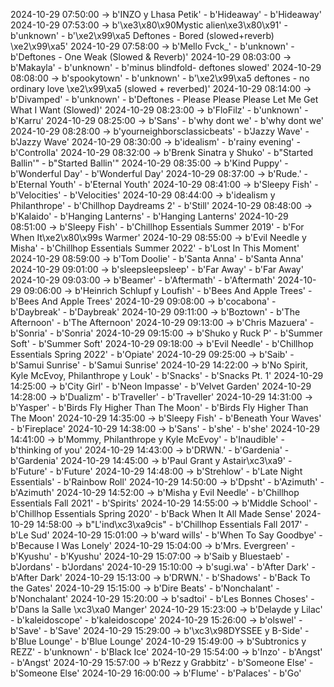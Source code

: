 2024-10-29 07:50:00 -> b'INZO y Lhasa Petik' - b'Hideaway' - b'Hideaway'
2024-10-29 07:53:00 -> b'\xe3\x80\x90Mystic alien\xe3\x80\x91' - b'unknown' - b'\xe2\x99\xa5 Deftones - Bored (slowed+reverb) \xe2\x99\xa5'
2024-10-29 07:58:00 -> b'Mello Fvck_' - b'unknown' - b'Deftones - One Weak (Slowed & Reverb)'
2024-10-29 08:03:00 -> b'Makayla' - b'unknown' - b'minus blindfold- deftones slowed'
2024-10-29 08:08:00 -> b'spookytown' - b'unknown' - b'\xe2\x99\xa5 deftones - no ordinary love \xe2\x99\xa5 (slowed + reverbed)'
2024-10-29 08:14:00 -> b'Divamped' - b'unknown' - b'Deftones - Please Please Please Let Me Get What I Want (Slowed)'
2024-10-29 08:23:00 -> b'FloFilz' - b'unknown' - b'Karru'
2024-10-29 08:25:00 -> b'Sans' - b'why dont we' - b'why dont we'
2024-10-29 08:28:00 -> b'yourneighborsclassicbeats' - b'Jazzy Wave' - b'Jazzy Wave'
2024-10-29 08:30:00 -> b'idealism' - b'rainy evening' - b'Controlla'
2024-10-29 08:32:00 -> b'Brenk Sinatra y Shuko' - b"Started Ballin'" - b"Started Ballin'"
2024-10-29 08:35:00 -> b'Kind Puppy' - b'Wonderful Day' - b'Wonderful Day'
2024-10-29 08:37:00 -> b'Rude.' - b'Eternal Youth' - b'Eternal Youth'
2024-10-29 08:41:00 -> b'Sleepy Fish' - b'Velocities' - b'Velocities'
2024-10-29 08:44:00 -> b'idealism y Philanthrope' - b'Chillhop Daydreams 2' - b'Still'
2024-10-29 08:48:00 -> b'Kalaido' - b'Hanging Lanterns' - b'Hanging Lanterns'
2024-10-29 08:51:00 -> b'Sleepy Fish' - b'Chillhop Essentials Summer 2019' - b'For When It\xe2\x80\x99s Warmer'
2024-10-29 08:55:00 -> b'Evil Needle y Misha' - b'Chillhop Essentials Summer 2022' - b'Lost In This Moment'
2024-10-29 08:59:00 -> b'Tom Doolie' - b'Santa Anna' - b'Santa Anna'
2024-10-29 09:01:00 -> b'sleepsleepsleep' - b'Far Away' - b'Far Away'
2024-10-29 09:03:00 -> b'Beamer' - b'Aftermath' - b'Aftermath'
2024-10-29 09:06:00 -> b'Heinrich Schlupf y Loufish' - b'Bees And Apple Trees' - b'Bees And Apple Trees'
2024-10-29 09:08:00 -> b'cocabona' - b'Daybreak' - b'Daybreak'
2024-10-29 09:11:00 -> b'Boztown' - b'The Afternoon' - b'The Afternoon'
2024-10-29 09:13:00 -> b'Chris Mazuera' - b'Sonria' - b'Sonria'
2024-10-29 09:15:00 -> b'Shuko y Ruck P' - b'Summer Soft' - b'Summer Soft'
2024-10-29 09:18:00 -> b'Evil Needle' - b'Chillhop Essentials Spring 2022' - b'Opiate'
2024-10-29 09:25:00 -> b'Saib' - b'Samui Sunrise' - b'Samui Sunrise'
2024-10-29 14:22:00 -> b'No Spirit, Kyle McEvoy, Philanthrope y Louk' - b'Snacks' - b'Snacks Pt. 1'
2024-10-29 14:25:00 -> b'City Girl' - b'Neon Impasse' - b'Velvet Garden'
2024-10-29 14:28:00 -> b'Dualizm' - b'Traveller' - b'Traveller'
2024-10-29 14:31:00 -> b'Yasper' - b'Birds Fly Higher Than The Moon' - b'Birds Fly Higher Than The Moon'
2024-10-29 14:35:00 -> b'Sleepy Fish' - b'Beneath Your Waves' - b'Fireplace'
2024-10-29 14:38:00 -> b'Sans' - b'she' - b'she'
2024-10-29 14:41:00 -> b'Mommy, Philanthrope y Kyle McEvoy' - b'Inaudible' - b'thinking of you'
2024-10-29 14:43:00 -> b'DRWN.' - b'Gardenia' - b'Gardenia'
2024-10-29 14:45:00 -> b'Paul Grant y Astair\xc3\xa9' - b'Future' - b'Future'
2024-10-29 14:48:00 -> b'Strehlow' - b'Late Night Essentials' - b'Rainbow Roll'
2024-10-29 14:50:00 -> b'Dpsht' - b'Azimuth' - b'Azimuth'
2024-10-29 14:52:00 -> b'Misha y Evil Needle' - b'Chillhop Essentials Fall 2021' - b'Spirits'
2024-10-29 14:55:00 -> b'Middle School' - b'Chillhop Essentials Spring 2020' - b'Back When It All Made Sense'
2024-10-29 14:58:00 -> b"L'ind\xc3\xa9cis" - b'Chillhop Essentials Fall 2017' - b'Le Sud'
2024-10-29 15:01:00 -> b'ward wills' - b'When To Say Goodbye' - b'Because I Was Lonely'
2024-10-29 15:04:00 -> b'Mrs. Evergreen' - b'Kyushu' - b'Kyushu'
2024-10-29 15:07:00 -> b'Saib y Bluestaeb' - b'Jordans' - b'Jordans'
2024-10-29 15:10:00 -> b'sugi.wa' - b'After Dark' - b'After Dark'
2024-10-29 15:13:00 -> b'DRWN.' - b'Shadows' - b'Back To the Gates'
2024-10-29 15:15:00 -> b'Dire Beats' - b'Nonchalant' - b'Nonchalant'
2024-10-29 15:20:00 -> b'sadtoi' - b'Les Bonnes Choses' - b'Dans la Salle \xc3\xa0 Manger'
2024-10-29 15:23:00 -> b'Delayde y Lilac' - b'kaleidoscope' - b'kaleidoscope'
2024-10-29 15:26:00 -> b'olswel' - b'Save' - b'Save'
2024-10-29 15:29:00 -> b'\xc3\x98DYSSEE y B-Side' - b'Blue Lounge' - b'Blue Lounge'
2024-10-29 15:49:00 -> b'Subtronics y REZZ' - b'unknown' - b'Black Ice'
2024-10-29 15:54:00 -> b'Inzo' - b'Angst' - b'Angst'
2024-10-29 15:57:00 -> b'Rezz y Grabbitz' - b'Someone Else' - b'Someone Else'
2024-10-29 16:00:00 -> b'Flume' - b'Palaces' - b'Go'
